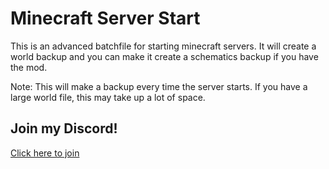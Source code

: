 # Minecraft Server Start

This is an advanced batchfile for starting minecraft servers. It will create a world backup and you can make it create a schematics backup if you have the mod.

Note: This will make a backup every time the server starts. If you have a large world file, this may take up a lot of space.

## Join my Discord!

[Click here to join](https://discord.gg/pqAFVCKZhz)
